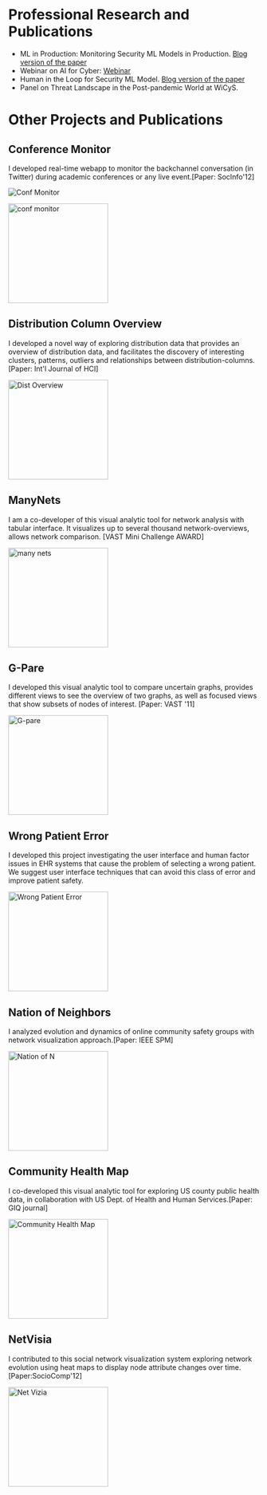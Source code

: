 
# Professional Research and Publications ## 

* ML in Production: Monitoring Security ML Models in Production. [Blog version of the paper](https://ai.sophos.com/2021/10/15/analyzing-security-ml-models-with-imperfect-data-in-production/)
* Webinar on AI for Cyber: [Webinar](https://www2.fireeye.com/WBNR-Artificial-Intelligence-Machine-learning-webinar-Part-II.html)
* Human in the Loop for Security ML Model. [Blog version of the paper](https://www.mandiant.com/resources/build-machine-learning-models-for-the-soc)
* Panel on Threat Landscape in the Post-pandemic World at WiCyS.


# Other Projects and Publications #

## Conference Monitor ##
I developed real-time webapp to monitor the backchannel conversation (in Twitter) during academic conferences or any live event.[Paper: SocInfo'12]

![Conf Monitor](https://awalin.github.io/Awalin-Sopan/cm.png)

<img align="center" src="https://awalin.github.io/Awalin-Sopan/cm.png" alt="conf monitor" width="200">

## Distribution Column Overview ## 
I developed a novel way of exploring distribution data that provides an overview of distribution data, and facilitates the discovery of interesting clusters, patterns, outliers and relationships between distribution-columns. [Paper: Int'l Journal of HCI]

<img align="center" src="https://awalin.github.io/Awalin-Sopan/dc.png" alt="Dist Overview" width="200">


## ManyNets ##
I am a co-developer of this visual analytic tool for network analysis with tabular interface. It visualizes up to several thousand network-overviews, allows network comparison. [VAST Mini Challenge AWARD]


<img align="center" src="https://awalin.github.io/Awalin-Sopan/mn.png" alt="many nets" width="200">


## G-Pare ##
I developed this visual analytic tool to compare uncertain graphs, provides different views to see the overview of two graphs, as well as focused views that show subsets of nodes of interest. [Paper: VAST '11]

<img align="center" src="https://awalin.github.io/Awalin-Sopan/gp.png" alt="G-pare" width="200">


## Wrong Patient Error ##
I developed this project investigating the user interface and human factor issues in EHR systems that cause the problem of selecting a wrong patient. We suggest user interface techniques that can avoid this class of error and improve patient safety.


<img align="center" src="https://awalin.github.io/Awalin-Sopan/room.png" alt="Wrong Patient Error" width="200">



## Nation of Neighbors
I analyzed evolution and dynamics of online community safety groups with network visualization approach.[Paper: IEEE SPM]

<img align="center" src="https://awalin.github.io/Awalin-Sopan/non.png" alt="Nation of N" width="200">


## Community Health Map
I co-developed this  visual analytic tool for exploring US county public health data, in collaboration with US Dept. of Health and Human Services.[Paper: GIQ journal]


<img align="center" src="https://awalin.github.io/Awalin-Sopan/chm.png" alt="Community Health Map" width="200">


## NetVisia
I contributed to this social network visualization system exploring network evolution using heat maps to display node attribute changes over time.[Paper:SocioComp'12]


<img align="center" src="https://awalin.github.io/Awalin-Sopan/nv.png" alt="Net Vizia" width="200">
